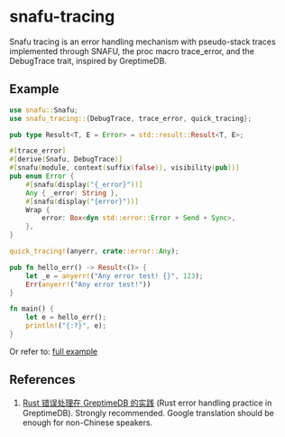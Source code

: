 # snafu-tracing

Snafu tracing is an error handling mechanism with pseudo-stack traces implemented through SNAFU, the proc macro trace_error, and the DebugTrace trait, inspired by GreptimeDB.

## Example

```rust
use snafu::Snafu;
use snafu_tracing::{DebugTrace, trace_error, quick_tracing};

pub type Result<T, E = Error> = std::result::Result<T, E>;

#[trace_error]
#[derive(Snafu, DebugTrace)]
#[snafu(module, context(suffix(false)), visibility(pub))]
pub enum Error {
    #[snafu(display("{_error}"))]
    Any { _error: String },
    #[snafu(display("{error}"))]
    Wrap {
        error: Box<dyn std::error::Error + Send + Sync>,
    },
}

quick_tracing!(anyerr, crate::error::Any);

pub fn hello_err() -> Result<()> {
    let _e = anyerr!("Any error test! {}", 123);
    Err(anyerr!("Any error test!"))
}

fn main() {
    let e = hello_err();
    println!("{:?}", e);
}
```

Or refer to: [full example](https://github.com/dancingpeanut/snafu-tracing/tree/master/example)

## References

1. [Rust 错误处理在 GreptimeDB 的实践](https://mp.weixin.qq.com/s/PK38PtvAETD7pcHeqeDSTA)
   (Rust error handling practice in GreptimeDB). Strongly recommended. Google
   translation should be enough for non-Chinese speakers.

